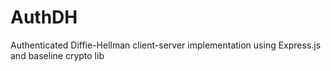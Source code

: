 AuthDH
======

Authenticated Diffie-Hellman client-server implementation using Express.js and baseline crypto lib
